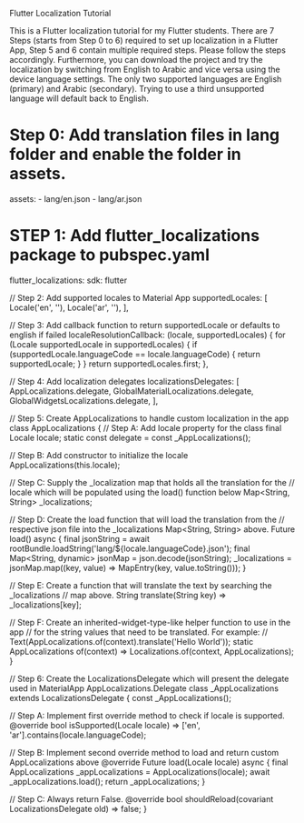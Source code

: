 Flutter Localization Tutorial

This is a Flutter localization tutorial for my Flutter students. There are 7 Steps (starts from Step 0 to 6) required to set up localization in a Flutter App, Step 5 and 6 contain multiple required steps. Please follow the steps accordingly. Furthermore, you can download the project and try the localization by switching from English to Arabic and vice versa using the device language settings. The only two supported languages are English (primary) and Arabic (secondary). Trying to use a third unsupported language will default back to English.


# Step 0: Add translation files in lang folder and enable the folder in assets.
  assets:
    - lang/en.json
    - lang/ar.json



# STEP 1: Add flutter_localizations package to pubspec.yaml
  flutter_localizations:
    sdk: flutter



// Step 2: Add supported locales to Material App
      supportedLocales: [
        Locale('en', ''),
        Locale('ar', ''),
      ],



// Step 3: Add callback function to return supportedLocale or defaults to english if failed
      localeResolutionCallback: (locale, supportedLocales) {
        for (Locale supportedLocale in supportedLocales) {
          if (supportedLocale.languageCode == locale.languageCode) {
            return supportedLocale;
          }
        }
        return supportedLocales.first;
      },



// Step 4: Add localization delegates
      localizationsDelegates: [
        AppLocalizations.delegate,
        GlobalMaterialLocalizations.delegate,
        GlobalWidgetsLocalizations.delegate,
      ],



// Step 5: Create AppLocalizations to handle custom localization in the app
class AppLocalizations {
  // Step A: Add locale property for the class
  final Locale locale;
  static const delegate = const _AppLocalizations();

  // Step B: Add constructor to initialize the locale
  AppLocalizations(this.locale);

  // Step C: Supply the _localization map that holds all the translation for the
  // locale which will be populated using the load() function below
  Map<String, String> _localizations;

  // Step D: Create the load function that will load the translation from the
  // respective json file into the _localizations Map<String, String> above.
  Future<void> load() async {
    final jsonString =
        await rootBundle.loadString('lang/${locale.languageCode}.json');
    final Map<String, dynamic> jsonMap = json.decode(jsonString);
    _localizations =
        jsonMap.map((key, value) => MapEntry(key, value.toString()));
  }

  // Step E: Create a function that will translate the text by searching the _localizations
  // map above.
  String translate(String key) => _localizations[key];

  // Step F: Create an inherited-widget-type-like helper function to use in the app
  // for the string values that need to be translated. For example:
  // Text(AppLocalizations.of(context).translate('Hello World'));
  static AppLocalizations of(context) =>
      Localizations.of(context, AppLocalizations);
}



// Step 6: Create the LocalizationsDelegate which will present the delegate used in MaterialApp AppLocalizations.Delegate
class _AppLocalizations extends LocalizationsDelegate<AppLocalizations> {
  const _AppLocalizations();

  // Step A: Implement first override method to check if locale is supported.
  @override
  bool isSupported(Locale locale) => ['en', 'ar'].contains(locale.languageCode);

  // Step B: Implement second override method to load and return custom AppLocalizations above
  @override
  Future<AppLocalizations> load(Locale locale) async {
    final AppLocalizations _appLocalizations = AppLocalizations(locale);
    await _appLocalizations.load();
    return _appLocalizations;
  }

  // Step C: Always return False.
  @override
  bool shouldReload(covariant LocalizationsDelegate<AppLocalizations> old) =>
      false;
}

